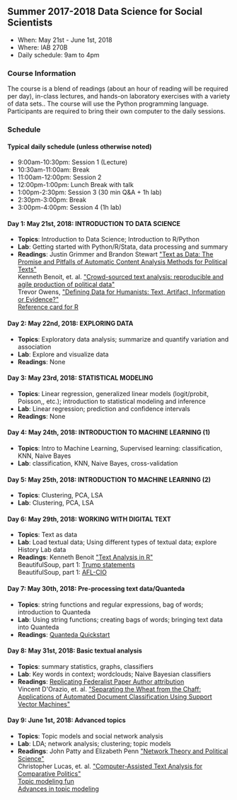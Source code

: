 ## Summer 2017-2018 Data Science for Social Scientists

- When: May 21st - June 1st, 2018
- Where: IAB 270B
- Daily schedule: 9am to 4pm

### Course Information
The course is a blend of readings (about an hour of reading will be required per day), in-class lectures, and hands-on laboratory exercises with a variety of data sets.. The course will use the Python programming language. Participants are required to bring their own computer to the daily sessions. 

### Schedule 
#### Typical daily schedule (unless otherwise noted)
- 9:00am-10:30pm: Session 1 (Lecture)
- 10:30am-11:00am: Break
- 11:00am-12:00pm: Session 2 
- 12:00pm-1:00pm: Lunch Break with talk
- 1:00pm-2:30pm: Session 3 (30 min Q&A + 1h lab)
- 2:30pm-3:00pm: Break
- 3:00pm-4:00pm: Session 4 (1h lab)

#### Day 1: May 21st, 2018: INTRODUCTION TO DATA SCIENCE 
- **Topics**: Introduction to Data Science; Introduction to R/Python
- **Lab**: Getting started with Python/R/Stata, data processing and summary
- **Readings**: Justin Grimmer and Brandon Stewart <a href="https://web.stanford.edu/~jgrimmer/tad2.pdf" target=_blank>"Text as Data: The Promise and Pitfalls of Automatic Content Analysis Methods for Political Texts"</a><br>
Kenneth Benoit, et. al. <a href="http://eprints.lse.ac.uk/62242/1/Crowd_sourced1.pdf" target=_blank>"Crowd-sourced text analysis: reproducible and agile production of political data"</a><br>
Trevor Owens, <a href="http://journalofdigitalhumanities.org/1-1/defining-data-for-humanists-by-trevor-owens/" target=_blank>"Defining Data for Humanists: Text, Artifact, Information or Evidence?"</a><br>
<a href="https://cran.r-project.org/doc/contrib/Short-refcard.pdf" target=_blank>Reference card for R</a>

#### Day 2: May 22nd, 2018: EXPLORING DATA 
- **Topics**: Exploratory data analysis; summarize and quantify variation and association
- **Lab**: Explore and visualize data
- **Readings**: None

#### Day 3: May 23rd, 2018: STATISTICAL MODELING 
- **Topics**: Linear regression, generalized linear models (logit/probit, Poisson,, etc.); introduction to statistical modeling and inference
- **Lab**: Linear regression; prediction and confidence intervals
- **Readings**: None

#### Day 4: May 24th, 2018: INTRODUCTION TO MACHINE LEARNING (1) 
- **Topics**: Intro to Machine Learning, Supervised learning: classification, KNN, Naive Bayes
- **Lab**: classification, KNN, Naive Bayes, cross-validation
 
#### Day 5: May 25th, 2018: INTRODUCTION TO MACHINE LEARNING (2) 
- **Topics**: Clustering, PCA, LSA
- **Lab**: Clustering, PCA, LSA
 
#### Day 6: May 29th, 2018: WORKING WITH DIGITAL TEXT 
- **Topics**: Text as data
- **Lab**: Load textual data; Using different types of textual data; explore History Lab data
- **Readings**: Kenneth Benoit <a href="http://kenbenoit.net/pdfs/text_analysis_in_R.pdf" _target=_blank>"Text Analysis in R"</a><br>
BeautifulSoup, part 1: <a href="http://www.dataschool.io/python-web-scraping-of-president-trumps-lies/" _target=_blank>Trump statements</a><br>
BeautifulSoup, part 1: <a href="http://web.stanford.edu/~zlotnick/TextAsData/Web_Scraping_with_Beautiful_Soup.html" _target=_blank>AFL-CIO</a><br>

#### Day 7: May 30th, 2018: Pre-processing text data/Quanteda 
- **Topics**: string functions and regular expressions, bag of words; introduction to Quanteda
- **Lab**: Using string functions; creating bags of words; bringing text data into Quanteda
- **Readings**: <a href="http://docs.quanteda.io/articles/pkgdown/quickstart.html" target=_blank>Quanteda Quickstart</a>

#### Day 8: May 31st, 2018: Basic textual analysis 
- **Topics**: summary statistics, graphs, classifiers
- **Lab**: Key words in context; wordclouds; Naive Bayesian classifiers
- **Readings**: <a href="http://docs.quanteda.io/articles/pkgdown/replication/qss.html" target=_blank>Replicating Federalist Paper Author attribution</a><br>
Vincent D'Orazio, et. al. <a href="https://doi.org/10.1093/pan/mpt030" target=_blank>"Separating the Wheat from the Chaff: Applications of Automated Document Classification Using Support Vector Machines"</a><br>

#### Day 9: June 1st, 2018: Advanced topics 
- **Topics**: Topic models and social network analysis
- **Lab**: LDA; network analysis; clustering; topic models
 - **Readings**: John Patty and Elizabeth Penn <a href="https://doi.org/10.1093/oxfordhb/9780190228217.013.12" target=_blank>"Network Theory and Political Science"</a><br>
Christopher Lucas, et. al. <a href="https://doi.org/10.1093/pan/mpu019" target=_blank>"Computer-Assisted Text Analysis for Comparative Politics"</a><br>
<a href="http://sappingattention.blogspot.com/2012/11/when-you-have-mallet-everything-looks.html" target=_blank>Topic modeling fun</a><br>
<a href="https://medium.freecodecamp.org/how-we-changed-unsupervised-lda-to-semi-supervised-guidedlda-e36a95f3a164" target=_blank>Advances in topic modeling</a>

 
